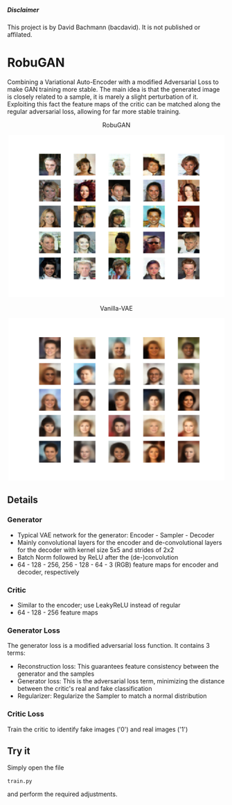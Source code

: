 ##### Disclaimer
This project is by David Bachmann (bacdavid). It is not published or affilated.

# RobuGAN

Combining a Variational Auto-Encoder with a modified Adversarial Loss to make GAN training more stable. The main idea is that the generated image is closely related to a sample, it is marely a slight perturbation of it. Exploiting this fact the feature maps of the critic can be matched along the regular adversarial loss, allowing for far more stable training. 
<div align="center">
	<p>RobuGAN</p>
	<img src="img/generated_samples_RobuGAN.jpg" width="500"/>
	
</div>

<div align="center">
	<p>Vanilla-VAE</p>
	<img src="img/generated_samples_VAE.jpg" width="500"/>
</div>

## Details

### Generator

- Typical VAE network for the generator: Encoder - Sampler - Decoder
- Mainly convolutional layers for the encoder and de-convolutional layers for the decoder with kernel size 5x5 and strides of 2x2
- Batch Norm followed by ReLU after the (de-)convolution
- 64 - 128 - 256, 256 - 128 - 64 - 3 (RGB) feature maps for encoder and decoder, respectively

### Critic

- Similar to the encoder; use LeakyReLU instead of regular
- 64 - 128 - 256 feature maps

### Generator Loss

The generator loss is a modified adversarial loss function. It contains 3 terms:
- Reconstruction loss: This guarantees feature consistency between the generator and the samples
- Generator loss: This is the adversarial loss term, minimizing the distance between the critic's real and fake classification
- Regularizer: Regularize the Sampler to match a normal distribution

### Critic Loss

Train the critic to identify fake images ('0') and real images ('1')


## Try it

Simply open the file 
```
train.py
```
and perform the required adjustments.
